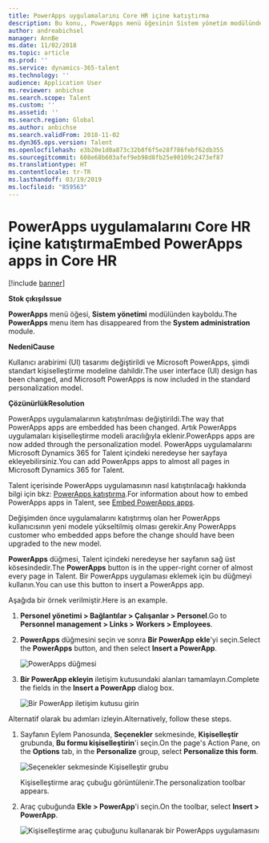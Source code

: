 ```yaml
---
title: PowerApps uygulamalarını Core HR içine katıştırma
description: Bu konu,, PowerApps menü öğesinin Sistem yönetim modülünden kaybolduğu sorunu ortadan kaldırmayı açıklamaktadır.
author: andreabichsel
manager: AnnBe
ms.date: 11/02/2018
ms.topic: article
ms.prod: ''
ms.service: dynamics-365-talent
ms.technology: ''
audience: Application User
ms.reviewer: anbichse
ms.search.scope: Talent
ms.custom: ''
ms.assetid: ''
ms.search.region: Global
ms.author: anbichse
ms.search.validFrom: 2018-11-02
ms.dyn365.ops.version: Talent
ms.openlocfilehash: e3b20e1d0a873c32b8f6f5e28f786febf62db355
ms.sourcegitcommit: 608e68b603afef9eb98d8fb25e90109c2473ef87
ms.translationtype: HT
ms.contentlocale: tr-TR
ms.lasthandoff: 03/19/2019
ms.locfileid: "859563"
---
```

# <a name="embed-powerapps-apps-in-core-hr"></a><span data-ttu-id="2c1df-103">PowerApps uygulamalarını Core HR içine katıştırma</span><span class="sxs-lookup"><span data-stu-id="2c1df-103">Embed PowerApps apps in Core HR</span></span>

[!include [banner](includes/banner.md)]

<span data-ttu-id="2c1df-104">**Stok çıkışı**</span><span class="sxs-lookup"><span data-stu-id="2c1df-104">**Issue**</span></span>

<span data-ttu-id="2c1df-105">**PowerApps** menü öğesi, **Sistem yönetimi** modülünden kayboldu.</span><span class="sxs-lookup"><span data-stu-id="2c1df-105">The **PowerApps** menu item has disappeared from the **System administration** module.</span></span>

<span data-ttu-id="2c1df-106">**Nedeni**</span><span class="sxs-lookup"><span data-stu-id="2c1df-106">**Cause**</span></span>

<span data-ttu-id="2c1df-107">Kullanıcı arabirimi (UI) tasarımı değiştirildi ve Microsoft PowerApps, şimdi standart kişiselleştirme modeline dahildir.</span><span class="sxs-lookup"><span data-stu-id="2c1df-107">The user interface (UI) design has been changed, and Microsoft PowerApps is now included in the standard personalization model.</span></span>

<span data-ttu-id="2c1df-108">**Çözünürlük**</span><span class="sxs-lookup"><span data-stu-id="2c1df-108">**Resolution**</span></span>

<span data-ttu-id="2c1df-109">PowerApps uygulamalarının katıştırılması değiştirildi.</span><span class="sxs-lookup"><span data-stu-id="2c1df-109">The way that PowerApps apps are embedded has been changed.</span></span> <span data-ttu-id="2c1df-110">Artık PowerApps uygulamaları kişiselleştirme modeli aracılığıyla eklenir.</span><span class="sxs-lookup"><span data-stu-id="2c1df-110">PowerApps apps are now added through the personalization model.</span></span> <span data-ttu-id="2c1df-111">PowerApps uygulamalarını Microsoft Dynamics 365 for Talent içindeki neredeyse her sayfaya ekleyebilirsiniz.</span><span class="sxs-lookup"><span data-stu-id="2c1df-111">You can add PowerApps apps to almost all pages in Microsoft Dynamics 365 for Talent.</span></span>

<span data-ttu-id="2c1df-112">Talent içerisinde PowerApps uygulamasının nasıl katıştırılacağı hakkında bilgi için bkz: [PowerApps katıştırma](https://docs.microsoft.com/en-us/dynamics365/unified-operations/fin-and-ops/get-started/embed-power-apps).</span><span class="sxs-lookup"><span data-stu-id="2c1df-112">For information about how to embed PowerApps apps in Talent, see [Embed PowerApps apps](https://docs.microsoft.com/en-us/dynamics365/unified-operations/fin-and-ops/get-started/embed-power-apps).</span></span>

<span data-ttu-id="2c1df-113">Değişimden önce uygulamalarını katıştırmış olan her PowerApps kullanıcısının yeni modele yükseltilmiş olması gerekir.</span><span class="sxs-lookup"><span data-stu-id="2c1df-113">Any PowerApps customer who embedded apps before the change should have been upgraded to the new model.</span></span>

<span data-ttu-id="2c1df-114">**PowerApps** düğmesi, Talent içindeki neredeyse her sayfanın sağ üst kösesindedir.</span><span class="sxs-lookup"><span data-stu-id="2c1df-114">The **PowerApps** button is in the upper-right corner of almost every page in Talent.</span></span> <span data-ttu-id="2c1df-115">Bir PowerApps uygulaması eklemek için bu düğmeyi kullanın.</span><span class="sxs-lookup"><span data-stu-id="2c1df-115">You can use this button to insert a PowerApps app.</span></span>

<span data-ttu-id="2c1df-116">Aşağıda bir örnek verilmiştir.</span><span class="sxs-lookup"><span data-stu-id="2c1df-116">Here is an example.</span></span>

1. <span data-ttu-id="2c1df-117">**Personel yönetimi \> Bağlantılar \> Çalışanlar \> Personel**.</span><span class="sxs-lookup"><span data-stu-id="2c1df-117">Go to **Personnel management \> Links \> Workers \> Employees**.</span></span>
2. <span data-ttu-id="2c1df-118">**PowerApps** düğmesini seçin ve sonra **Bir PowerApp ekle**'yi seçin.</span><span class="sxs-lookup"><span data-stu-id="2c1df-118">Select the **PowerApps** button, and then select **Insert a PowerApp**.</span></span>

    ![PowerApps düğmesi](media/png.png)

3. <span data-ttu-id="2c1df-120">**Bir PowerApp ekleyin** iletişim kutusundaki alanları tamamlayın.</span><span class="sxs-lookup"><span data-stu-id="2c1df-120">Complete the fields in the **Insert a PowerApp** dialog box.</span></span>

    ![Bir PowerApp iletişim kutusu girin](media/insert-powerapp.png)

<span data-ttu-id="2c1df-122">Alternatif olarak bu adımları izleyin.</span><span class="sxs-lookup"><span data-stu-id="2c1df-122">Alternatively, follow these steps.</span></span>

1. <span data-ttu-id="2c1df-123">Sayfanın Eylem Panosunda, **Seçenekler** sekmesinde, **Kişiselleştir** grubunda, **Bu formu kişiselleştirin**'i seçin.</span><span class="sxs-lookup"><span data-stu-id="2c1df-123">On the page's Action Pane, on the **Options** tab, in the **Personalize** group, select **Personalize this form**.</span></span>

    ![Seçenekler sekmesinde Kişiselleştir grubu](media/options.png)

    <span data-ttu-id="2c1df-125">Kişiselleştirme araç çubuğu görüntülenir.</span><span class="sxs-lookup"><span data-stu-id="2c1df-125">The personalization toolbar appears.</span></span>

2. <span data-ttu-id="2c1df-126">Araç çubuğunda **Ekle \> PowerApp**'i seçin.</span><span class="sxs-lookup"><span data-stu-id="2c1df-126">On the toolbar, select **Insert \> PowerApp**.</span></span>

    ![Kişiselleştirme araç çubuğunu kullanarak bir PowerApps uygulamasını](media/powerapp-bar.png)
